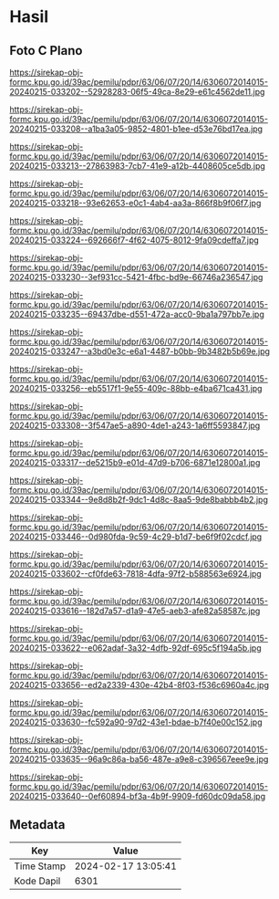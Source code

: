 # Hasil

## Foto C Plano

https://sirekap-obj-formc.kpu.go.id/39ac/pemilu/pdpr/63/06/07/20/14/6306072014015-20240215-033202--52928283-06f5-49ca-8e29-e61c4562de11.jpg

https://sirekap-obj-formc.kpu.go.id/39ac/pemilu/pdpr/63/06/07/20/14/6306072014015-20240215-033208--a1ba3a05-9852-4801-b1ee-d53e76bd17ea.jpg

https://sirekap-obj-formc.kpu.go.id/39ac/pemilu/pdpr/63/06/07/20/14/6306072014015-20240215-033213--27863983-7cb7-41e9-a12b-4408605ce5db.jpg

https://sirekap-obj-formc.kpu.go.id/39ac/pemilu/pdpr/63/06/07/20/14/6306072014015-20240215-033218--93e62653-e0c1-4ab4-aa3a-866f8b9f06f7.jpg

https://sirekap-obj-formc.kpu.go.id/39ac/pemilu/pdpr/63/06/07/20/14/6306072014015-20240215-033224--692666f7-4f62-4075-8012-9fa09cdeffa7.jpg

https://sirekap-obj-formc.kpu.go.id/39ac/pemilu/pdpr/63/06/07/20/14/6306072014015-20240215-033230--3ef931cc-5421-4fbc-bd9e-66746a236547.jpg

https://sirekap-obj-formc.kpu.go.id/39ac/pemilu/pdpr/63/06/07/20/14/6306072014015-20240215-033235--69437dbe-d551-472a-acc0-9ba1a797bb7e.jpg

https://sirekap-obj-formc.kpu.go.id/39ac/pemilu/pdpr/63/06/07/20/14/6306072014015-20240215-033247--a3bd0e3c-e6a1-4487-b0bb-9b3482b5b69e.jpg

https://sirekap-obj-formc.kpu.go.id/39ac/pemilu/pdpr/63/06/07/20/14/6306072014015-20240215-033256--eb5517f1-9e55-409c-88bb-e4ba671ca431.jpg

https://sirekap-obj-formc.kpu.go.id/39ac/pemilu/pdpr/63/06/07/20/14/6306072014015-20240215-033308--3f547ae5-a890-4de1-a243-1a6ff5593847.jpg

https://sirekap-obj-formc.kpu.go.id/39ac/pemilu/pdpr/63/06/07/20/14/6306072014015-20240215-033317--de5215b9-e01d-47d9-b706-6871e12800a1.jpg

https://sirekap-obj-formc.kpu.go.id/39ac/pemilu/pdpr/63/06/07/20/14/6306072014015-20240215-033344--9e8d8b2f-9dc1-4d8c-8aa5-9de8babbb4b2.jpg

https://sirekap-obj-formc.kpu.go.id/39ac/pemilu/pdpr/63/06/07/20/14/6306072014015-20240215-033446--0d980fda-9c59-4c29-b1d7-be6f9f02cdcf.jpg

https://sirekap-obj-formc.kpu.go.id/39ac/pemilu/pdpr/63/06/07/20/14/6306072014015-20240215-033602--cf0fde63-7818-4dfa-97f2-b588563e6924.jpg

https://sirekap-obj-formc.kpu.go.id/39ac/pemilu/pdpr/63/06/07/20/14/6306072014015-20240215-033616--182d7a57-d1a9-47e5-aeb3-afe82a58587c.jpg

https://sirekap-obj-formc.kpu.go.id/39ac/pemilu/pdpr/63/06/07/20/14/6306072014015-20240215-033622--e062adaf-3a32-4dfb-92df-695c5f194a5b.jpg

https://sirekap-obj-formc.kpu.go.id/39ac/pemilu/pdpr/63/06/07/20/14/6306072014015-20240215-033656--ed2a2339-430e-42b4-8f03-f536c6960a4c.jpg

https://sirekap-obj-formc.kpu.go.id/39ac/pemilu/pdpr/63/06/07/20/14/6306072014015-20240215-033630--fc592a90-97d2-43e1-bdae-b7f40e00c152.jpg

https://sirekap-obj-formc.kpu.go.id/39ac/pemilu/pdpr/63/06/07/20/14/6306072014015-20240215-033635--96a9c86a-ba56-487e-a9e8-c396567eee9e.jpg

https://sirekap-obj-formc.kpu.go.id/39ac/pemilu/pdpr/63/06/07/20/14/6306072014015-20240215-033640--0ef60894-bf3a-4b9f-9909-fd60dc09da58.jpg


## Metadata

| Key        | Value               |
| ---------- | ------------------- |
| Time Stamp | 2024-02-17 13:05:41 |
| Kode Dapil | 6301                |



